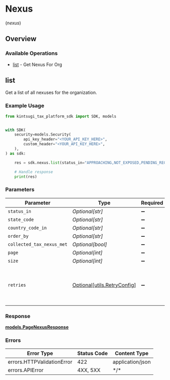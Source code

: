 # Nexus
(*nexus*)

## Overview

### Available Operations

* [list](#list) - Get Nexus For Org

## list

Get a list of all nexuses for the organization.

### Example Usage

<!-- UsageSnippet language="python" operationID="get_nexus_for_org_v1_nexus_get" method="get" path="/v1/nexus" -->
```python
from kintsugi_tax_platform_sdk import SDK, models


with SDK(
    security=models.Security(
        api_key_header="<YOUR_API_KEY_HERE>",
        custom_header="<YOUR_API_KEY_HERE>",
    ),
) as sdk:

    res = sdk.nexus.list(status_in="APPROACHING,NOT_EXPOSED,PENDING_REGISTRATION,EXPOSED,APPROACHING,REGISTERED", order_by="state_code,country_code", page=1, size=50)

    # Handle response
    print(res)

```

### Parameters

| Parameter                                                           | Type                                                                | Required                                                            | Description                                                         |
| ------------------------------------------------------------------- | ------------------------------------------------------------------- | ------------------------------------------------------------------- | ------------------------------------------------------------------- |
| `status_in`                                                         | *Optional[str]*                                                     | :heavy_minus_sign:                                                  | N/A                                                                 |
| `state_code`                                                        | *Optional[str]*                                                     | :heavy_minus_sign:                                                  | N/A                                                                 |
| `country_code_in`                                                   | *Optional[str]*                                                     | :heavy_minus_sign:                                                  | N/A                                                                 |
| `order_by`                                                          | *Optional[str]*                                                     | :heavy_minus_sign:                                                  | N/A                                                                 |
| `collected_tax_nexus_met`                                           | *Optional[bool]*                                                    | :heavy_minus_sign:                                                  | N/A                                                                 |
| `page`                                                              | *Optional[int]*                                                     | :heavy_minus_sign:                                                  | Page number                                                         |
| `size`                                                              | *Optional[int]*                                                     | :heavy_minus_sign:                                                  | Page size                                                           |
| `retries`                                                           | [Optional[utils.RetryConfig]](../../models/utils/retryconfig.md)    | :heavy_minus_sign:                                                  | Configuration to override the default retry behavior of the client. |

### Response

**[models.PageNexusResponse](../../models/pagenexusresponse.md)**

### Errors

| Error Type                 | Status Code                | Content Type               |
| -------------------------- | -------------------------- | -------------------------- |
| errors.HTTPValidationError | 422                        | application/json           |
| errors.APIError            | 4XX, 5XX                   | \*/\*                      |